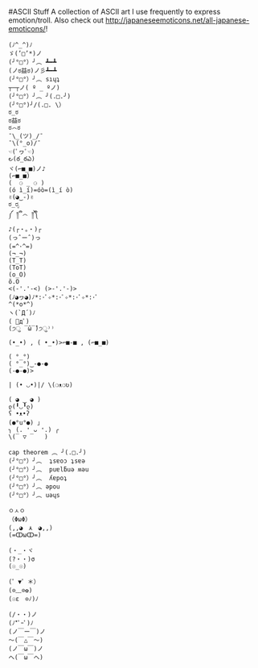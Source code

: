 #ASCII Stuff
A collection of ASCII art I use frequently to express emotion/troll.
Also check out http://japaneseemoticons.net/all-japanese-emoticons/!

    (ﾉ^_^)ﾉ
    ゞ(’□’*)ノ
    (╯°□°）╯︵ ┻━┻
    (ノಠ益ಠ)ノ彡┻━┻
    (╯°□°）╯︵ sıɥʇ
    ┬─┬ノ( º _ ºノ)
    (╯°□°）╯︵ ╯(.□.╯)
    (╯°□°)╯/(.□. \）
    ಠ_ಠ
    ಠ益ಠ
    ಠ෴ಠ
    ¯\_(ツ)_/¯
    ¯\(°_o)/¯
    ☜(ﾟヮﾟ☜)
    ౿(ఠ_ఠఎ)
    ヾ(⌐■_■)ノ♪
    (⌐■_■)
    (  ⚆ _ ⚆ )
    (ó ì_í)=óò=(ì_í ò)
    ✌(◕‿-)✌
    ಠ_ರೃ
    ༼ ༎ຶ ෴ ༎ຶ༽
    ♪(┌・。・)┌
    (っˆーˆ)っ
    (=^･^=)
    (¬_¬)
    (T_T)
    (ToT)
    (o_O)
    õ.O
    <(-'.'-<) (>-'.'-)>
    (ﾉ◕ヮ◕)ﾉ*:･ﾟ✧*:･ﾟ✧*:･ﾟ✧*:･ﾟ
    ^(*o*^)
    ヽ(`Д´)ﾉ
    ( ﾟдﾟ)
    (੭ु ‾̑ω‾̑)੭ु⁾⁾

    (•_•) , ( •_•)>⌐■-■ , (⌐■_■)

    ( °_°)
    ( °_°)‿‑●‑●
    (‑●‑●)>

    | (• ◡•)|/ \(❍ᴥ❍ʋ)

    ( ◕ ‿ ◕ )
    ლ(╹◡╹ლ)
    ʕ •ᴥ•ʔ
    (●°u°●)​ 」
    ╮ (. ❛ ᴗ ❛.) ╭
    \(‾ ▽ ‾   )

    cap theorem ︵ ╯(.□.╯)
    (╯°□°）╯︵  ʇsɐoɔ ʇsɐǝ
    (╯°□°）╯︵  puɐlƃuǝ ʍǝu
    (╯°□°）╯︵  ʎɐpoʇ
    (╯°□°）╯︵ ǝpou
    (╯°□°）╯︵ uǝɥs

    ㅇㅅㅇ
    （ΦωΦ）
    (,,◕　⋏　◕,,)
    (=ↀωↀ=)
    
    (・_・ヾ
    (?・・)σ
    (☉_☉)
    
    (゜▼゜＊）
    (⊙﹏⊙✿)
    (☉ε　⊙ﾉ)ﾉ
    
    (/・・)ノ
    (ﾉ*ﾟｰﾟ)ﾉ
    (ノ￣ー￣)ノ
    〜(￣△￣〜)
    (ノ￣ω￣)ノ
    ヘ(￣ω￣ヘ)
